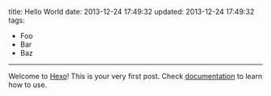 title: Hello World
date: 2013-12-24 17:49:32
updated: 2013-12-24 17:49:32
tags:
- Foo
- Bar
- Baz
---

Welcome to [Hexo](http://zespia.tw/hexo)! This is your very first post. Check [documentation](http://zespia.tw/hexo/docs) to learn how to use.